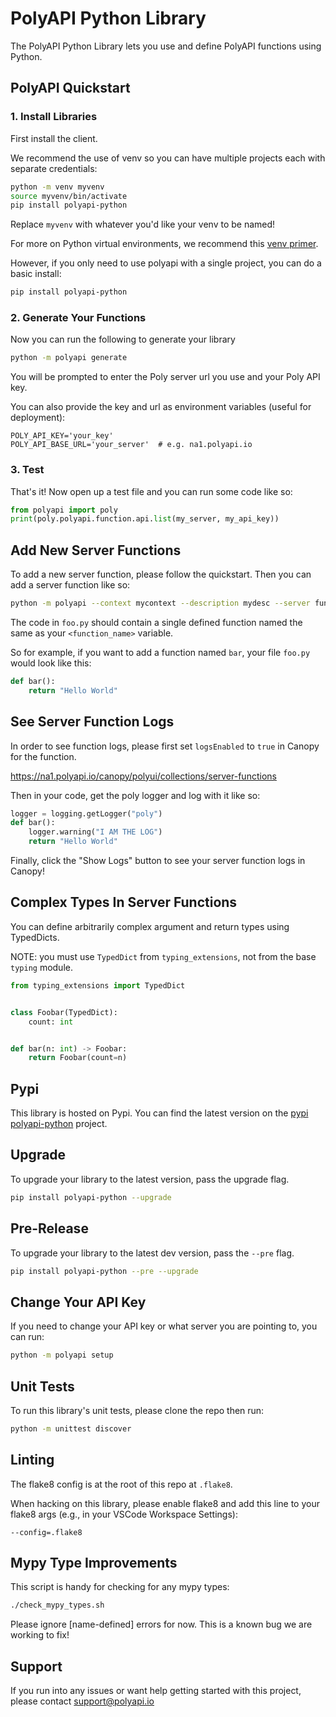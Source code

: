 # PolyAPI Python Library

The PolyAPI Python Library lets you use and define PolyAPI functions using Python.

## PolyAPI Quickstart

### 1. Install Libraries

First install the client.

We recommend the use of venv so you can have multiple projects each with separate credentials:

```bash
python -m venv myvenv
source myvenv/bin/activate
pip install polyapi-python
```

Replace `myvenv` with whatever you'd like your venv to be named!

For more on Python virtual environments, we recommend this [venv primer](https://realpython.com/python-virtual-environments-a-primer/).

However, if you only need to use polyapi with a single project, you can do a basic install:

```bash
pip install polyapi-python
```

### 2. Generate Your Functions

Now you can run the following to generate your library

```bash
python -m polyapi generate
```

You will be prompted to enter the Poly server url you use and your Poly API key.

You can also provide the key and url as environment variables (useful for deployment):

```
POLY_API_KEY='your_key'
POLY_API_BASE_URL='your_server'  # e.g. na1.polyapi.io
```

### 3. Test

That's it! Now open up a test file and you can run some code like so:

```python
from polyapi import poly
print(poly.polyapi.function.api.list(my_server, my_api_key))
```


## Add New Server Functions

To add a new server function, please follow the quickstart. Then you can add a server function like so:

```bash
python -m polyapi --context mycontext --description mydesc --server function add <function_name> foo.py
```

The code in `foo.py` should contain a single defined function named the same as your `<function_name>` variable.

So for example, if you want to add a function named `bar`, your file `foo.py` would look like this:

```python
def bar():
    return "Hello World"
```

## See Server Function Logs

In order to see function logs, please first set `logsEnabled` to `true` in Canopy for the function.

https://na1.polyapi.io/canopy/polyui/collections/server-functions

Then in your code, get the poly logger and log with it like so:

```python
logger = logging.getLogger("poly")
def bar():
    logger.warning("I AM THE LOG")
    return "Hello World"
```

Finally, click the "Show Logs" button to see your server function logs in Canopy!


## Complex Types In Server Functions

You can define arbitrarily complex argument and return types using TypedDicts.

NOTE: you must use `TypedDict` from `typing_extensions`, not from the base `typing` module.

```python
from typing_extensions import TypedDict


class Foobar(TypedDict):
    count: int


def bar(n: int) -> Foobar:
    return Foobar(count=n)
```

## Pypi

This library is hosted on Pypi. You can find the latest version on the [pypi polyapi-python](https://pypi.org/project/polyapi-python/) project.


## Upgrade

To upgrade your library to the latest version, pass the upgrade flag.

```bash
pip install polyapi-python --upgrade
```

## Pre-Release

To upgrade your library to the latest dev version, pass the `--pre` flag.

```bash
pip install polyapi-python --pre --upgrade
```

## Change Your API Key

If you need to change your API key or what server you are pointing to, you can run:

```bash
python -m polyapi setup
```

## Unit Tests

To run this library's unit tests, please clone the repo then run:

```bash
python -m unittest discover
```

## Linting

The flake8 config is at the root of this repo at `.flake8`.

When hacking on this library, please enable flake8 and add this line to your flake8 args (e.g., in your VSCode Workspace Settings):

```
--config=.flake8
```

## Mypy Type Improvements

This script is handy for checking for any mypy types:

```bash
./check_mypy_types.sh
```

Please ignore \[name-defined\] errors for now. This is a known bug we are working to fix!

## Support

If you run into any issues or want help getting started with this project, please contact support@polyapi.io